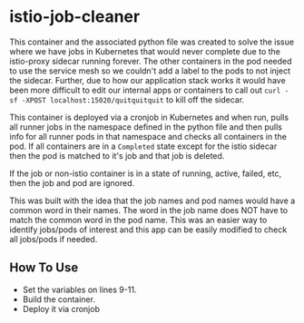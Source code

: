 # istio-job-cleaner
This container and the associated python file was created to solve the issue where we have jobs in Kubernetes that would never complete due to the istio-proxy sidecar running forever. The other containers in the pod needed to use the service mesh so we couldn't add a label to the pods to not inject the sidecar. Further, due to how our application stack works it would have been more difficult to edit our internal apps or containers to call out `curl -sf -XPOST localhost:15020/quitquitquit` to kill off the sidecar.

This container is deployed via a cronjob in Kubernetes and when run, pulls all runner jobs in the namespace defined in the python file and then pulls info for all runner pods in that namespace and checks all containers in the pod. If all containers are in a `Completed` state except for the istio sidecar then the pod is matched to it's job and that job is deleted.

If the job or non-istio container is in a state of running, active, failed, etc, then the job and pod are ignored.

This was built with the idea that the job names and pod names would have a common word in their names. The word in the job name does NOT have to match the common word in the pod name. This was an easier way to identify jobs/pods of interest and this app can be easily modified to check all jobs/pods if needed.

## How To Use
* Set the variables on lines 9-11.
* Build the container.
* Deploy it via cronjob